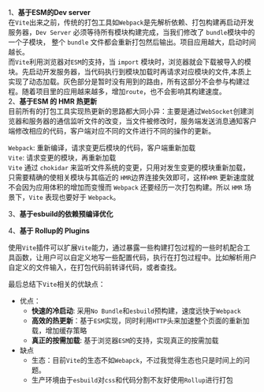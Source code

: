 1、**基于ESM的Dev server**  
在`Vite`出来之前，传统的打包工具如`Webpack`是先解析依赖、打包构建再启动开发服务器，`Dev Server` 必须等待所有模块构建完成，当我们修改了 `bundle`模块中的一个子模块， 整个 `bundle` 文件都会重新打包然后输出。项目应用越大，启动时间越长。  
而`Vite`利用浏览器对`ESM`的支持，当 `import` 模块时，浏览器就会下载被导入的模块。先启动开发服务器，当代码执行到模块加载时再请求对应模块的文件,本质上实现了动态加载。灰色部分是暂时没有用到的路由，所有这部分不会参与构建过程。随着项目里的应用越来越多，增加`route`，也不会影响其构建速度。  
2、**基于ESM 的 HMR 热更新**  
目前所有的打包工具实现热更新的思路都大同小异：主要是通过`WebSocket`创建浏览器和服务器的通信监听文件的改变，当文件被修改时，服务端发送消息通知客户端修改相应的代码，客户端对应不同的文件进行不同的操作的更新。

`Webpack`: 重新编译，请求变更后模块的代码，客户端重新加载  
`Vite`: 请求变更的模块，再重新加载  
`Vite` 通过 `chokidar` 来监听文件系统的变更，只用对发生变更的模块重新加载， 只需要精确的使相关模块与其临近的 `HMR`边界连接失效即可，这样`HMR` 更新速度就不会因为应用体积的增加而变慢而 `Webpack` 还要经历一次打包构建。所以 `HMR` 场景下，`Vite` 表现也要好于 `Webpack`。

3、**基于esbuild的依赖预编译优化**

4、**基于 Rollup的 Plugins**

使用`Vite`插件可以扩展`Vite`能力，通过暴露一些构建打包过程的一些时机配合工具函数，让用户可以自定义地写一些配置代码，执行在打包过程中。比如解析用户自定义的文件输入，在打包代码前转译代码，或者查找。

最后总结下`Vite`相关的优缺点：

- 优点：
    - **快速的冷启动**: 采用`No Bundle`和`esbuild`预构建，速度远快于`Webpack`
	- **高效的热更新**：基于`ESM`实现，同时利用`HTTP`头来加速整个页面的重新加载，增加缓存策略
    - **真正的按需加载**: 基于浏览器`ESM`的支持，实现真正的按需加载
- 缺点
    - 生态：目前`Vite`的生态不如`Webapck`，不过我觉得生态也只是时间上的问题。
	- 生产环境由于`esbuild`对`css`和代码分割不友好使用`Rollup`进行打包